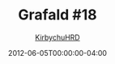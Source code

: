 ---
title: "Grafald #18"
type: "image"
date: 2012-06-05T00:00:00-04:00
draft: false
categories:
- blog
- projects
- grafald
image_path: "../img/2012/18.png"
alt_text: ""
is_subpage: true
author: "[KirbychuHRD](https://cohost.org/KirbychuHRD)"
---